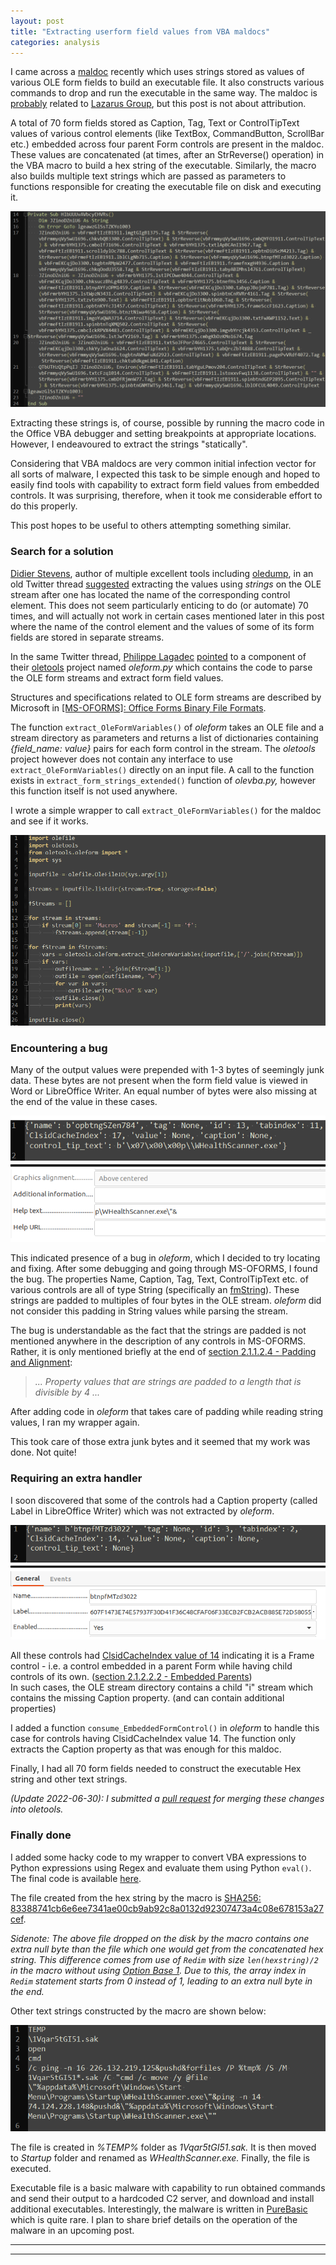 ```yaml
---
layout: post
title: "Extracting userform field values from VBA maldocs"
categories: analysis
---
```


I came across a [maldoc] recently which uses strings stored as values of various OLE form fields to build an executable file. It also constructs various commands to drop and run the executable in the same way. The maldoc is [probably] related to [Lazarus Group], but this post is not about attribution.

A total of 70 form fields stored as Caption, Tag, Text or ControlTipText values of various control elements (like TextBox, CommandButton, ScrollBar etc.) embedded across four parent Form controls are present in the maldoc.
These values are concatenated (at times, after an StrReverse() operation) in the VBA macro to build a hex string of the executable. Similarly, the macro also builds multiple text strings which are passed as parameters to functions responsible for creating the executable file on disk and executing it.

![Macro code showing references to form field values](/assets/post_images/2022-06-29-extracting-vba-userform-field-values/macro_snippet.png)

Extracting these strings is, of course, possible by running the macro code in the Office VBA debugger and setting breakpoints at appropriate locations. However, I endeavoured to extract the strings "statically".

Considering that VBA maldocs are very common initial infection vector for all sorts of malware, I expected this task to be simple enough and hoped to easily find tools with capability to extract form field values from embedded controls.
It was surprising, therefore, when it took me considerable effort to do this properly.

This post hopes to be useful to others attempting something similar.

### Search for a solution
[Didier Stevens], author of multiple excellent tools including [oledump], in an old Twitter thread [suggested] extracting the values using _strings_ on the OLE stream after one has located the name of the corresponding control element.
This does not seem particularly enticing to do (or automate) 70 times, and will actually not work in certain cases mentioned later in this post where the name of the control element and the values of some of its form fields are stored in separate streams.

In the same Twitter thread, [Philippe Lagadec](https://twitter.com/decalage2) [pointed] to a component of their [oletools] project named _oleform.py_ which contains the code to parse the OLE form streams and extract form field values.

Structures and specifications related to OLE form streams are described by Microsoft in [[MS-OFORMS]:
Office Forms Binary File Formats](https://interoperability.blob.core.windows.net/files/MS-OFORMS/[MS-OFORMS].pdf).

The function `extract_OleFormVariables()` of _oleform_ takes an OLE file and a stream directory as parameters and returns a list of dictionaries containing _{field_name: value}_ pairs for each form control in the stream.
The _oletools_ project however does not contain any interface to use `extract_OleFormVariables()` directly on an input file. A call to the function exists in `extract_form_strings_extended()` function of _olevba.py,_ however this function itself is not used anywhere.

I wrote a simple wrapper to call `extract_OleFormVariables()` for the maldoc and see if it works.

![Wrapper code to call extract_OleFormVariables()](/assets/post_images/2022-06-29-extracting-vba-userform-field-values/initial_wrapper.png)

### Encountering a bug

Many of the output values were prepended with 1-3 bytes of seemingly junk data. These bytes are not present when the form field value is viewed in Word or LibreOffice Writer. An equal number of bytes were also missing at the end of the value in these cases.

![Difference in values from oleform and LibreOffice Writer](/assets/post_images/2022-06-29-extracting-vba-userform-field-values/value_difference.png)

This indicated presence of a bug in _oleform_, which I decided to try locating and fixing. After some debugging and going through MS-OFORMS, I found the bug.
The properties Name, Caption, Tag, Text, ControlTipText etc. of various controls are all of type String (specifically an [fmString]). These strings are padded to multiples of four bytes in the OLE stream. _oleform_ did not consider this padding in String values while parsing the stream.

The bug is understandable as the fact that the strings are padded is not mentioned anywhere in the description of any controls in MS-OFORMS. Rather, it is only mentioned briefly at the end of [section 2.1.1.2.4 - Padding and Alignment]:

> _... Property values that are strings are padded to a length that is divisible by 4 ..._

After adding code in _oleform_ that takes care of padding while reading string values, I ran my wrapper again.

This took care of those extra junk bytes and it seemed that my work was done. Not quite!

### Requiring an extra handler

I soon discovered that some of the controls had a Caption property (called Label in LibreOffice Writer) which was not extracted by _oleform_.

![Missing caption/label value for a Frame control](/assets/post_images/2022-06-29-extracting-vba-userform-field-values/missing_caption.png)

All these controls had [ClsidCacheIndex value of 14] indicating it is a Frame control - i.e. a control embedded in a parent Form while having child controls of its own. ([section 2.1.2.2.2 - Embedded Parents])  
In such cases, the OLE stream directory contains a child "i" stream which contains the missing Caption property. (and can contain additional properties)

I added a function `consume_EmbeddedFormControl()` in _oleform_ to handle this case for controls having ClsidCacheIndex value 14. The function only extracts the Caption property as that was enough for this maldoc.

Finally, I had all 70 form fields needed to construct the executable Hex string and other text strings.

_(Update 2022-06-30): I submitted a [pull request] for merging these changes into oletools._

### Finally done

I added some hacky code to my wrapper to convert VBA expressions to Python expressions using Regex and evaluate them using Python `eval()`. The final code is available [here].

The file created from the hex string by the macro is [SHA256: 83388741cb6e6ee7341ae00cb9ab92c8a0132d92307473a4c08e678153a27cef]. 

_Sidenote: The above file dropped on the disk by the macro contains one extra null byte than the file which one would get from the concatenated hex string. This difference comes from use of `Redim` with size `len(hexstring)/2` in the macro without using [Option Base 1]. Due to this, the array index in `Redim` statement starts from 0 instead of 1, leading to an extra null byte in the end._

Other text strings constructed by the macro are shown below:

![Strings constructed by the macro](/assets/post_images/2022-06-29-extracting-vba-userform-field-values/constructed_strings.png)

The file is created in _%TEMP%_ folder as _1Vqar5tGI51.sak._ It is then moved to _Startup_ folder and renamed as _WHealthScanner.exe._ Finally, the file is executed.

Executable file is a basic malware with capability to run obtained commands and send their output to a hardcoded C2 server, and download and install additional executables. Interestingly, the malware is written in [PureBasic] which is quite rare. I plan to share brief details on the operation of the malware in an upcoming post.

---
---
[maldoc]: https://www.virustotal.com/gui/file/303bc0f4742c61166d05f7a14a25b3c118fa3ba04298b8370071b4ed19f1a987/details
[probably]: https://xkcd.com/285/
[Lazarus Group]: https://attack.mitre.org/groups/G0032/
[Didier Stevens]: https://twitter.com/DidierStevens
[oledump]: https://blog.didierstevens.com/programs/oledump-py/
[suggested]: https://twitter.com/DidierStevens/status/1225378445040988161
[pointed]: https://twitter.com/decalage2/status/1225687663123939329
[oletools]: https://github.com/decalage2/oletools
[fmString]: https://interoperability.blob.core.windows.net/files/MS-OFORMS/[MS-OFORMS].pdf#%5B%7B%22num%22%3A309%2C%22gen%22%3A0%7D%2C%7B%22name%22%3A%22XYZ%22%7D%2C69%2C473%2C0%5D
[section 2.1.1.2.4 - Padding and Alignment]: https://interoperability.blob.core.windows.net/files/MS-OFORMS/[MS-OFORMS].pdf#%5B%7B%22num%22%3A117%2C%22gen%22%3A0%7D%2C%7B%22name%22%3A%22XYZ%22%7D%2C69%2C641%2C0%5D
[ClsidCacheIndex value of 14]: https://interoperability.blob.core.windows.net/files/MS-OFORMS/[MS-OFORMS].pdf#%5B%7B%22num%22%3A289%2C%22gen%22%3A0%7D%2C%7B%22name%22%3A%22XYZ%22%7D%2C69%2C242%2C0%5D
[section 2.1.2.2.2 - Embedded Parents]: https://interoperability.blob.core.windows.net/files/MS-OFORMS/[MS-OFORMS].pdf#%5B%7B%22num%22%3A123%2C%22gen%22%3A0%7D%2C%7B%22name%22%3A%22XYZ%22%7D%2C69%2C401%2C0%5D
[pull request]: https://github.com/decalage2/oletools/pull/775
[here]: https://gist.github.com/nvdp01/b557202a49be950ce699ddae8d94249b
[SHA256: 83388741cb6e6ee7341ae00cb9ab92c8a0132d92307473a4c08e678153a27cef]: https://www.virustotal.com/gui/file/83388741cb6e6ee7341ae00cb9ab92c8a0132d92307473a4c08e678153a27cef/details
[Option Base 1]: https://docs.microsoft.com/en-us/office/vba/language/reference/user-interface-help/option-base-statement
[PureBasic]: https://en.wikipedia.org/wiki/PureBasic